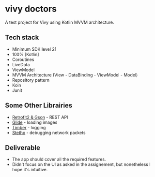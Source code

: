 # vivy doctors

A test project for Vivy using Kotlin MVVM architecture.

## Tech stack
- Minimum SDK level 21
- 100% [Kotlin]
- Coroutines
- LiveData 
- ViewModel 
- MVVM Architecture (View - DataBinding - ViewModel - Model)
- Repository pattern
- Koin
- Junit

## Some Other Librairies
- [Retrofit2 & Gson](https://github.com/square/retrofit) - REST API
- [Glide](https://github.com/bumptech/glide) - loading images
- [Timber](https://github.com/JakeWharton/timber) - logging
- [Stetho](https://github.com/facebook/stetho) - debugging network packets

## Deliverable
 - The app should cover all the required features.
 - Didn't focus on the UI as asked in the assignement, but nonetheless I hope it's intuitive.
